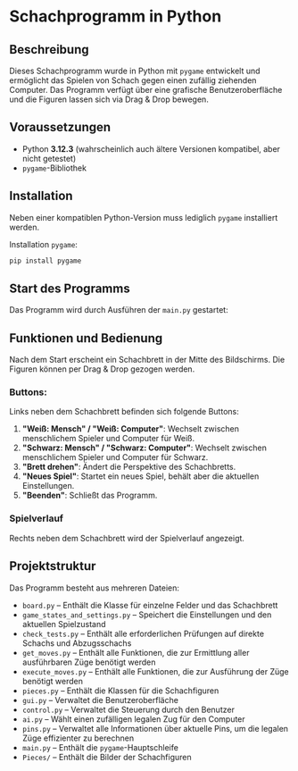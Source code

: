 # Schachprogramm in Python

## Beschreibung
Dieses Schachprogramm wurde in Python mit `pygame` entwickelt und ermöglicht das Spielen von Schach gegen einen zufällig ziehenden Computer.
Das Programm verfügt über eine grafische Benutzeroberfläche und die Figuren lassen sich via Drag & Drop bewegen.

## Voraussetzungen
- Python **3.12.3** (wahrscheinlich auch ältere Versionen kompatibel, aber nicht getestet)
- `pygame`-Bibliothek

## Installation
Neben einer kompatiblen Python-Version muss lediglich `pygame` installiert werden.

Installation `pygame`:
```sh
pip install pygame
```

## Start des Programms
Das Programm wird durch Ausführen der `main.py` gestartet:

## Funktionen und Bedienung
Nach dem Start erscheint ein Schachbrett in der Mitte des Bildschirms. Die Figuren können per Drag & Drop gezogen werden.

### Buttons:
Links neben dem Schachbrett befinden sich folgende Buttons:
1. **"Weiß: Mensch" / "Weiß: Computer"**: Wechselt zwischen menschlichem Spieler und Computer für Weiß.
2. **"Schwarz: Mensch" / "Schwarz: Computer"**: Wechselt zwischen menschlichem Spieler und Computer für Schwarz.
3. **"Brett drehen"**: Ändert die Perspektive des Schachbretts.
4. **"Neues Spiel"**: Startet ein neues Spiel, behält aber die aktuellen Einstellungen.
5. **"Beenden"**: Schließt das Programm.

### Spielverlauf
Rechts neben dem Schachbrett wird der Spielverlauf angezeigt.

## Projektstruktur
Das Programm besteht aus mehreren Dateien:
- `board.py` – Enthält die Klasse für einzelne Felder und das Schachbrett
- `game_states_and_settings.py` – Speichert die Einstellungen und den aktuellen Spielzustand
- `check_tests.py` – Enthält alle erforderlichen Prüfungen auf direkte Schachs und Abzugsschachs
- `get_moves.py` – Enthält alle Funktionen, die zur Ermittlung aller ausführbaren Züge benötigt werden
- `execute_moves.py` – Enthält alle Funktionen, die zur Ausführung der Züge benötigt werden
- `pieces.py` – Enthält die Klassen für die Schachfiguren
- `gui.py` – Verwaltet die Benutzeroberfläche
- `control.py` – Verwaltet die Steuerung durch den Benutzer
- `ai.py` – Wählt einen zufälligen legalen Zug für den Computer
- `pins.py` – Verwaltet alle Informationen über aktuelle Pins, um die legalen Züge effizienter zu berechnen
- `main.py` – Enthält die `pygame`-Hauptschleife
- `Pieces/` – Enthält die Bilder der Schachfiguren
